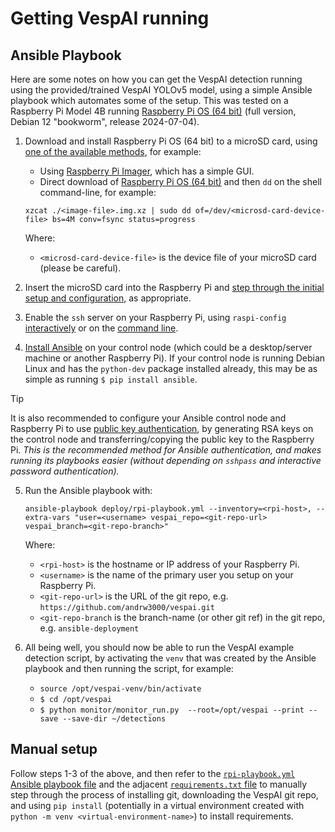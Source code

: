 # Getting VespAI running

## Ansible Playbook

Here are some notes on how you can get the VespAI detection running using the provided/trained VespAI YOLOv5 model, using a simple Ansible playbook which automates some of the setup. This was tested on a Raspberry Pi Model 4B running [Raspberry Pi OS (64 bit)](https://www.raspberrypi.com/software/operating-systems/#raspberry-pi-os-64-bit) (full version, Debian 12 "bookworm", release 2024-07-04).

 1. Download and install Raspberry Pi OS (64 bit) to a microSD card, using [one of the available methods](https://www.raspberrypi.com/documentation/computers/getting-started.html#install-an-operating-system), for example:
    - Using [Raspberry Pi Imager](https://www.raspberrypi.com/documentation/computers/getting-started.html#install-using-imager), which has a simple GUI.
    - Direct download of [Raspberry Pi OS (64 bit)](https://www.raspberrypi.com/software/operating-systems/#raspberry-pi-os-64-bit) and then `dd` on the shell command-line, for example:

    ```
    xzcat ./<image-file>.img.xz | sudo dd of=/dev/<microsd-card-device-file> bs=4M conv=fsync status=progress
    ```

    Where:
    - `<microsd-card-device-file>` is the device file of your microSD card (please be careful).

 2. Insert the microSD card into the Raspberry Pi and [step through the initial setup and configuration](https://www.raspberrypi.com/documentation/computers/getting-started.html#set-up-your-raspberry-pi), as appropriate.

 3. Enable the `ssh` server on your Raspberry Pi, using `raspi-config` [interactively](https://www.raspberrypi.com/documentation/computers/configuration.html#ssh) or on the [command line](https://www.raspberrypi.com/documentation/computers/configuration.html#ssh-nonint).

 4. [Install Ansible](https://docs.ansible.com/ansible/latest/installation_guide/intro_installation.html) on your control node (which could be a desktop/server machine or another Raspberry Pi). If your control node is running Debian Linux and has the `python-dev` package installed already, this may be as simple as running `$ pip install ansible`.

> [!TIP]
> It is also recommended to configure your Ansible control node and Raspberry Pi to use [public key authentication](https://help.ubuntu.com/community/SSH/OpenSSH/Keys), by generating RSA keys on the control node and transferring/copying the public key to the Raspberry Pi. _This is the recommended method for Ansible authentication, and makes running its playbooks easier (without depending on `sshpass` and interactive password authentication)._

 5. Run the Ansible playbook with:
	 ```
	 ansible-playbook deploy/rpi-playbook.yml --inventory=<rpi-host>, --extra-vars "user=<username> vespai_repo=<git-repo-url> vespai_branch=<git-repo-branch>"
	 ```

    Where:
    - `<rpi-host>` is the hostname or IP address of your Raspberry Pi.
    - `<username>` is the name of the primary user you setup on your Raspberry Pi.
    - `<git-repo-url>` is the URL of the git repo, e.g. `https://github.com/andrw3000/vespai.git`
    - `<git-repo-branch` is the branch-name (or other git ref) in the git repo, e.g. `ansible-deployment`

  6. All being well, you should now be able to run the VespAI example detection script, by activating the `venv` that was created by the Ansible playbook and then running the script, for example:
     - `source /opt/vespai-venv/bin/activate`
     - `$ cd /opt/vespai`
     - `$ python monitor/monitor_run.py  --root=/opt/vespai --print --save --save-dir ~/detections`

## Manual setup

Follow steps 1-3 of the above, and then refer to the [`rpi-playbook.yml` Ansible playbook file](rpi-playbook.yml) and the adjacent [`requirements.txt` file](requirements.txt) to manually step through the process of installing git, downloading the VespAI git repo, and using `pip install` (potentially in a virtual environment created with `python -m venv <virtual-environment-name>`) to install requirements.